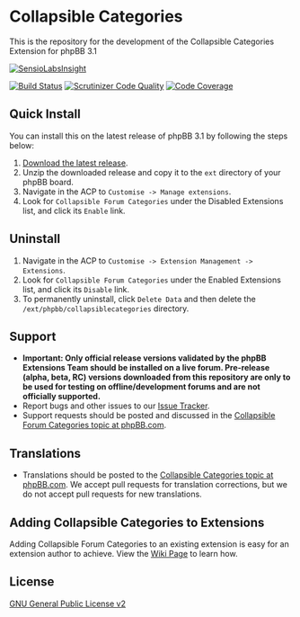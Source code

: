 # Collapsible Categories

This is the repository for the development of the Collapsible Categories Extension for phpBB 3.1

[![SensioLabsInsight](https://insight.sensiolabs.com/projects/02f8e3ba-3420-4ad2-835b-ed1d6e493234/big.png)](https://insight.sensiolabs.com/projects/02f8e3ba-3420-4ad2-835b-ed1d6e493234)

[![Build Status](https://travis-ci.org/phpbb-extensions/collapsible-categories.svg)](https://travis-ci.org/phpbb-extensions/collapsible-categories)
[![Scrutinizer Code Quality](https://scrutinizer-ci.com/g/phpbb-extensions/collapsible-categories/badges/quality-score.png?b=master)](https://scrutinizer-ci.com/g/phpbb-extensions/collapsible-categories/?branch=master)
[![Code Coverage](https://scrutinizer-ci.com/g/phpbb-extensions/collapsible-categories/badges/coverage.png?b=master)](https://scrutinizer-ci.com/g/phpbb-extensions/collapsible-categories/?branch=master)

## Quick Install
You can install this on the latest release of phpBB 3.1 by following the steps below:

1. [Download the latest release](https://www.phpbb.com/customise/db/extension/collapsible_forum_categories/).
2. Unzip the downloaded release and copy it to the `ext` directory of your phpBB board.
3. Navigate in the ACP to `Customise -> Manage extensions`.
4. Look for `Collapsible Forum Categories` under the Disabled Extensions list, and click its `Enable` link.

## Uninstall

1. Navigate in the ACP to `Customise -> Extension Management -> Extensions`.
2. Look for `Collapsible Forum Categories` under the Enabled Extensions list, and click its `Disable` link.
3. To permanently uninstall, click `Delete Data` and then delete the `/ext/phpbb/collapsiblecategories` directory.

## Support

* **Important: Only official release versions validated by the phpBB Extensions Team should be installed on a live forum. Pre-release (alpha, beta, RC) versions downloaded from this repository are only to be used for testing on offline/development forums and are not officially supported.**
* Report bugs and other issues to our [Issue Tracker](https://github.com/phpbb-extensions/collapsible-categories/issues).
* Support requests should be posted and discussed in the [Collapsible Forum Categories topic at phpBB.com](https://www.phpbb.com/customise/db/extension/collapsible_forum_categories/support).

## Translations

* Translations should be posted to the [Collapsible Categories topic at phpBB.com](https://www.phpbb.com/customise/db/extension/collapsible_forum_categories/support/topic/148791). We accept pull requests for translation corrections, but we do not accept pull requests for new translations.

## Adding Collapsible Categories to Extensions

Adding Collapsible Forum Categories to an existing extension is easy for an extension author to achieve. View the [Wiki Page](https://github.com/phpbb-extensions/collapsible-categories/wiki/Adding-Collapsible-Categories-to-Extensions) to learn how.

## License
[GNU General Public License v2](http://opensource.org/licenses/GPL-2.0)

